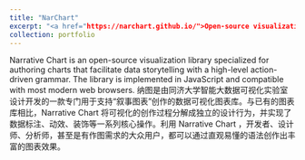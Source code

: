 ```yaml
---
title: "NarChart"
excerpt: "<a href="https://narchart.github.io/">Open-source visualization library</a> <br/><img src='/images/narchart.png'>"
collection: portfolio
---
```


Narrative Chart is an open-source visualization library specialized for authoring charts that facilitate data storytelling with a high-level action-driven grammar. The library is implemented in JavaScript and compatible with most modern web browsers.
纳图是由同济大学智能大数据可视化实验室设计开发的一款专门用于支持“叙事图表”创作的数据可视化图表库。与已有的图表库相比，Narrative Chart 将可视化的创作过程分解成独立的设计行为，并实现了数据标注、动效、装饰等一系列核心操作。利用 Narrative Chart ，开发者、设计师、分析师，甚至是有作图需求的大众用户，都可以通过直观易懂的语法创作出丰富的图表效果。